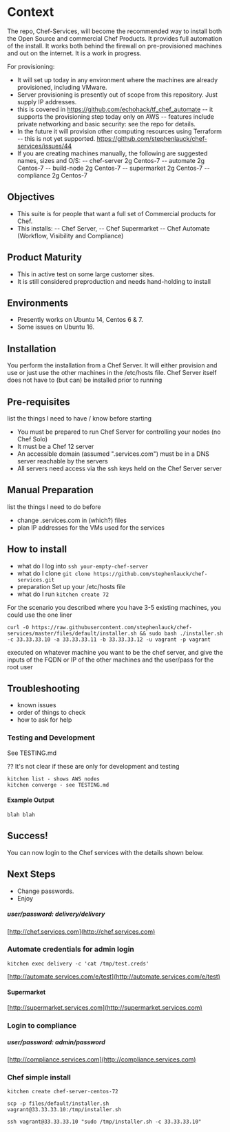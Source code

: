 # Context

The repo, Chef-Services, will become the recommended way to install both the Open Source and commercial Chef Products.
It provides full automation of the install.
It works both behind the firewall on pre-provisioned machines and out on the internet.
It is a work in progress.

For provisioning:
- It will set up today in any environment where the machines are already provisioned, including VMware.
- Server provisioning is presently out of scope from this repository. Just supply IP addresses.
- this is covered in https://github.com/echohack/tf_chef_automate
-- it supports the provisioning step today only on AWS 
-- features include private networking and basic security: see the repo for details.
- In the future it will provision other computing resources using Terraform
-- this is not yet supported. https://github.com/stephenlauck/chef-services/issues/44
- If you are creating machines manually, the following are suggested names, sizes and O/S:
-- chef-server 2g Centos-7
-- automate 2g Centos-7
-- build-node 2g Centos-7
-- supermarket 2g Centos-7
-- compliance 2g Centos-7

## Objectives
- This suite is for people that want a full set of Commercial products for Chef. 
- This installs:
-- Chef Server,
-- Chef Supermarket
-- Chef Automate (Workflow, Visibility and Compliance)

## Product Maturity
- This in active test on some large customer sites.
- It is still considered preproduction and needs hand-holding to install

## Environments 
- Presently works on Ubuntu 14, Centos 6 & 7.
- Some issues on Ubuntu 16.

## Installation

You perform the installation from a Chef Server. It will either provision and use or just use the other machines in the /etc/hosts file.
Chef Server itself does not have to (but can) be installed prior to running

## Pre-requisites
list the things I need to have / know before starting
- You must be prepared to run Chef Server for controlling your nodes (no Chef Solo)
- It must be a Chef 12 server
- An accessible domain (assumed ".services.com") must be in a DNS server reachable by the servers
- All servers need access via the ssh keys held on the Chef Server server

## Manual Preparation
list the things I need to do before 
- change .services.com in (which?) files
- plan IP addresses for the VMs used for the services

## How to install
- what do I log into
``ssh your-empty-chef-server``
- what do I clone
``git clone https://github.com/stephenlauck/chef-services.git``
- preparation
Set up your /etc/hosts file
- what do I run
``kitchen create 72``

For the scenario you described where you have 3-5 existing machines, you could use the one liner

``curl -O https://raw.githubusercontent.com/stephenlauck/chef-services/master/files/default/installer.sh && sudo bash ./installer.sh -c 33.33.33.10 -a 33.33.33.11 -b 33.33.33.12 -u vagrant -p vagrant``

executed on whatever machine you want to be the chef server, and give the inputs of the FQDN or IP of the other machines and the user/pass for the root user

## Troubleshooting
- known issues
- order of things to check
- how to ask for help

### Testing and Development
See TESTING.md

?? It's not clear if these are only for development and testing
```
kitchen list - shows AWS nodes
kitchen converge - see TESTING.md
```




#### Example Output

`` blah blah ``

## Success!

You can now login to the Chef services with the details shown below.

## Next Steps
- Change passwords.
- Enjoy

##### user/password: delivery/delivery
[http://chef.services.com](http://chef.services.com)

### Automate credentials for admin login

`kitchen exec delivery -c 'cat /tmp/test.creds'`

[http://automate.services.com/e/test](http://automate.services.com/e/test)

#### Supermarket
[http://supermarket.services.com](http://supermarket.services.com)

### Login to compliance
##### user/password: admin/password

[http://compliance.services.com](http://compliance.services.com)

### Chef simple install

`kitchen create chef-server-centos-72`

`scp -p files/default/installer.sh vagrant@33.33.33.10:/tmp/installer.sh`

`ssh vagrant@33.33.33.10 "sudo /tmp/installer.sh -c 33.33.33.10"`


